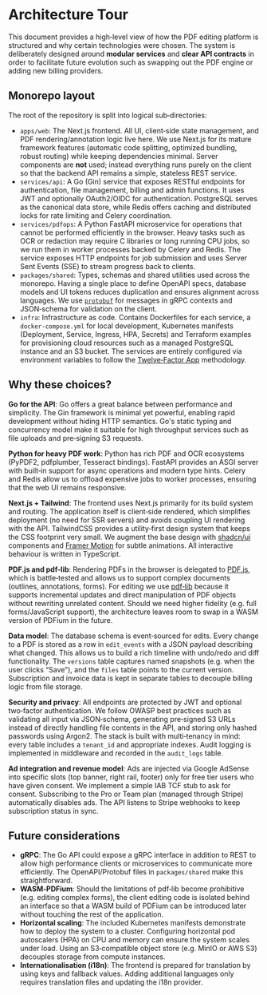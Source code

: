 # Architecture Tour

This document provides a high‑level view of how the PDF editing platform is structured and why certain technologies were chosen.  The system is deliberately designed around **modular services** and **clear API contracts** in order to facilitate future evolution such as swapping out the PDF engine or adding new billing providers.

## Monorepo layout

The root of the repository is split into logical sub‑directories:

- `apps/web`: The Next.js frontend.  All UI, client‑side state management, and PDF rendering/annotation logic live here.  We use Next.js for its mature framework features (automatic code splitting, optimized bundling, robust routing) while keeping dependencies minimal.  Server components are **not** used; instead everything runs purely on the client so that the backend API remains a simple, stateless REST service.
- `services/api`: A Go (Gin) service that exposes RESTful endpoints for authentication, file management, billing and admin functions.  It uses JWT and optionally OAuth2/OIDC for authentication.  PostgreSQL serves as the canonical data store, while Redis offers caching and distributed locks for rate limiting and Celery coordination.
- `services/pdfops`: A Python FastAPI microservice for operations that cannot be performed efficiently in the browser.  Heavy tasks such as OCR or redaction may require C libraries or long running CPU jobs, so we run them in worker processes backed by Celery and Redis.  The service exposes HTTP endpoints for job submission and uses Server Sent Events (SSE) to stream progress back to clients.
- `packages/shared`: Types, schemas and shared utilities used across the monorepo.  Having a single place to define OpenAPI specs, database models and UI tokens reduces duplication and ensures alignment across languages.  We use [`protobuf`](https://developers.google.com/protocol-buffers) for messages in gRPC contexts and JSON‑schema for validation on the client.
- `infra`: Infrastructure as code.  Contains Dockerfiles for each service, a `docker-compose.yml` for local development, Kubernetes manifests (Deployment, Service, Ingress, HPA, Secrets) and Terraform examples for provisioning cloud resources such as a managed PostgreSQL instance and an S3 bucket.  The services are entirely configured via environment variables to follow the [Twelve‑Factor App](https://12factor.net/) methodology.

## Why these choices?

**Go for the API**: Go offers a great balance between performance and simplicity.  The Gin framework is minimal yet powerful, enabling rapid development without hiding HTTP semantics.  Go's static typing and concurrency model make it suitable for high throughput services such as file uploads and pre‑signing S3 requests.

**Python for heavy PDF work**: Python has rich PDF and OCR ecosystems (PyPDF2, pdfplumber, Tesseract bindings).  FastAPI provides an ASGI server with built‑in support for async operations and modern type hints.  Celery and Redis allow us to offload expensive jobs to worker processes, ensuring that the web UI remains responsive.

**Next.js + Tailwind**: The frontend uses Next.js primarily for its build system and routing.  The application itself is client‑side rendered, which simplifies deployment (no need for SSR servers) and avoids coupling UI rendering with the API.  TailwindCSS provides a utility‑first design system that keeps the CSS footprint very small.  We augment the base design with [shadcn/ui](https://ui.shadcn.com) components and [Framer Motion](https://www.framer.com/motion/) for subtle animations.  All interactive behaviour is written in TypeScript.

**PDF.js and pdf‑lib**: Rendering PDFs in the browser is delegated to [PDF.js](https://mozilla.github.io/pdf.js/), which is battle‑tested and allows us to support complex documents (outlines, annotations, forms).  For editing we use [pdf‑lib](https://pdf-lib.js.org/) because it supports incremental updates and direct manipulation of PDF objects without rewriting unrelated content.  Should we need higher fidelity (e.g. full forms/JavaScript support), the architecture leaves room to swap in a WASM version of PDFium in the future.

**Data model**: The database schema is event‑sourced for edits.  Every change to a PDF is stored as a row in `edit_events` with a JSON payload describing what changed.  This allows us to build a rich timeline with undo/redo and diff functionality.  The `versions` table captures named snapshots (e.g. when the user clicks “Save”), and the `files` table points to the current version.  Subscription and invoice data is kept in separate tables to decouple billing logic from file storage.

**Security and privacy**: All endpoints are protected by JWT and optional two‑factor authentication.  We follow OWASP best practices such as validating all input via JSON‑schema, generating pre‑signed S3 URLs instead of directly handling file contents in the API, and storing only hashed passwords using Argon2.  The stack is built with multi‑tenancy in mind: every table includes a `tenant_id` and appropriate indexes.  Audit logging is implemented in middleware and recorded in the `audit_logs` table.

**Ad integration and revenue model**: Ads are injected via Google AdSense into specific slots (top banner, right rail, footer) only for free tier users who have given consent.  We implement a simple IAB TCF stub to ask for consent.  Subscribing to the Pro or Team plan (managed through Stripe) automatically disables ads.  The API listens to Stripe webhooks to keep subscription status in sync.

## Future considerations

- **gRPC**: The Go API could expose a gRPC interface in addition to REST to allow high performance clients or microservices to communicate more efficiently.  The OpenAPI/Protobuf files in `packages/shared` make this straightforward.
- **WASM‑PDFium**: Should the limitations of pdf‑lib become prohibitive (e.g. editing complex forms), the client editing code is isolated behind an interface so that a WASM build of PDFium can be introduced later without touching the rest of the application.
- **Horizontal scaling**: The included Kubernetes manifests demonstrate how to deploy the system to a cluster.  Configuring horizontal pod autoscalers (HPA) on CPU and memory can ensure the system scales under load.  Using an S3‑compatible object store (e.g. MinIO or AWS S3) decouples storage from compute instances.
- **Internationalisation (i18n)**: The frontend is prepared for translation by using keys and fallback values.  Adding additional languages only requires translation files and updating the i18n provider.
